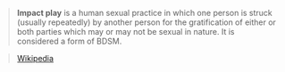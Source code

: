 
> **Impact play** is a human sexual practice in which one person is struck (usually repeatedly) by another person for the gratification of either or both parties which may or may not be sexual in nature. It is considered a form of BDSM.

> [Wikipedia](https://en.wikipedia.org/wiki/Impact%20play)
